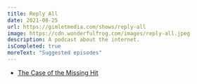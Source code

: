 ```yaml
---
title: Reply All
date: 2021-08-25
url: https://gimletmedia.com/shows/reply-all
image: https://cdn.wonderfulfrog.com/images/reply-all.jpeg
description: A podcast about the internet.
isCompleted: true
moreText: "Suggested episodes"
---
```


- [The Case of the Missing Hit](https://pca.st/episode/cc572c51-e2bd-41fe-a138-d4f8ecba3549)
